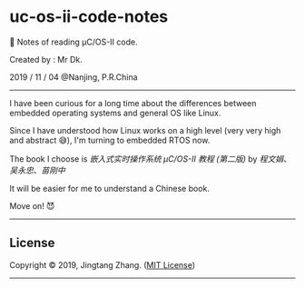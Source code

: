 # uc-os-ii-code-notes

🐤 Notes of reading μC/OS-II code.

Created by : Mr Dk.

2019 / 11 / 04 @Nanjing, P.R.China

---

I have been curious for a long time about the differences between embedded operating systems and general OS like Linux.

Since I have understood how Linux works on a high level (very very high and abstract 😅), I'm turning to embedded RTOS now.

The book I choose is _嵌入式实时操作系统 μC/OS-II 教程 (第二版)_ by _程文娟、吴永忠、苗刚中_

It will be easier for me to understand a Chinese book.

Move on! 😈

---

## License

Copyright © 2019, Jingtang Zhang. ([MIT License](LICENSE))

---

